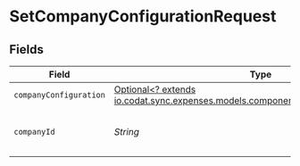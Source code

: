 # SetCompanyConfigurationRequest


## Fields

| Field                                                                                                                                | Type                                                                                                                                 | Required                                                                                                                             | Description                                                                                                                          | Example                                                                                                                              |
| ------------------------------------------------------------------------------------------------------------------------------------ | ------------------------------------------------------------------------------------------------------------------------------------ | ------------------------------------------------------------------------------------------------------------------------------------ | ------------------------------------------------------------------------------------------------------------------------------------ | ------------------------------------------------------------------------------------------------------------------------------------ |
| `companyConfiguration`                                                                                                               | [Optional<? extends io.codat.sync.expenses.models.components.CompanyConfiguration>](../../models/components/CompanyConfiguration.md) | :heavy_minus_sign:                                                                                                                   | N/A                                                                                                                                  |                                                                                                                                      |
| `companyId`                                                                                                                          | *String*                                                                                                                             | :heavy_check_mark:                                                                                                                   | Unique identifier for a company.                                                                                                     | 8a210b68-6988-11ed-a1eb-0242ac120002                                                                                                 |